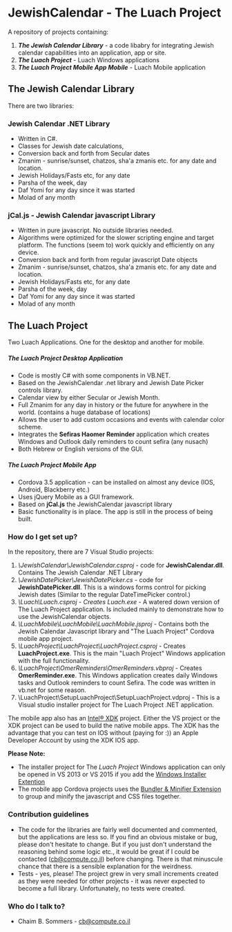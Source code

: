 # JewishCalendar - The Luach Project #

A repository of projects containing:

1.  ***The Jewish Calendar Library*** -  a code libabry for integrating Jewish calendar capabilities into an application, app or site.
2.  ***The Luach Project***  -  Luach Windows applications
3.  ***The Luach Project Mobile App Mobile***  - Luach Mobile application

## **The Jewish Calendar Library** ##

There are two libraries:

### Jewish Calendar .NET Library ###

* Written in C#.
* Classes for Jewish date calculations,
* Conversion back and forth from Secular dates
* Zmanim - sunrise/sunset, chatzos, sha'a zmanis etc. for any date and location.
* Jewish Holidays/Fasts etc, for any date
* Parsha of the week, day
* Daf Yomi for any day since it was started
* Molad of any month

### jCal.js - Jewish Calendar javascript Library ###

* Written in pure javascript. No outside libraries needed.
* Algorithms were optimized for the slower scripting engine and target platform.
  The functions (seem to) work quickly and efficiently on any device.
* Conversion back and forth from regular javascript Date objects
* Zmanim - sunrise/sunset, chatzos, sha'a zmanis etc. for any date and location.
* Jewish Holidays/Fasts etc, for any date
* Parsha of the week, day
* Daf Yomi for any day since it was started
* Molad of any month

## **The Luach Project** ##

Two Luach Applications. One for the desktop and  another for mobile.

##### The Luach Project Desktop Application ###

* Code is mostly C# with some components in VB.NET.
* Based on the JewishCalendar .net library and Jewish Date Picker controls library.
* Calendar view by either Secular or Jewish Month.
* Full Zmanim for any day in history or the future for anywhere in the world. (contains a huge database of locations)
* Allows the user to add custom occasions and events with calendar color scheme.
* Integrates the **Sefiras Haomer Reminder** application which creates Windows and Outlook daily reminders to count sefira (any nusach)
* Both Hebrew or English versions of the GUI.

##### The Luach Project Mobile App ###

* Cordova 3.5 application - can be installed on almost any device (IOS, Android, Blackberry etc.)
* Uses jQuery Mobile as a GUI framework.
* Based on **jCal.js** the JewishCalendar javascript library
* Basic functionality is in place. The app is still in the process of being built.

### How do I get set up? ###

In the repository, there are 7 Visual Studio projects:

1. *\JewishCalendar\JewishCalendar.csproj* - code for **JewishCalendar.dll**. Contains  The Jewish Calendar .NET Library
2. *\JewishDatePicker\JewishDatePicker.cs* - code for **JewishDatePicker.dll**. This is a windows forms control for picking Jewish dates (Similar to the regular DateTimePicker control.)
3. *\Luach\Luach.csproj - Creates Luach.exe* - A watered down version of The Luach Project application. Is included mainly to demonstrate how to use the JewishCalendar objects.
4. *\LuachMobile\LuachMobile\LuachMobile.jsproj* - Contains both the Jewish Calendar Javascript library and "The Luach Project" Cordova mobile app project.
5. *\LuachProject\LuachProject\LuachProject.csproj* - Creates **LuachProject.exe**. This is the main "Luach Project" Windows application with the full functionality.
6. *\LuachProject\OmerReminders\OmerReminders.vbproj* - Creates **OmerReminder.exe**. This Windows application creates daily Windows tasks and Outlook reminders to count Sefira. The code was written in vb.net for some reason.
7. \LuachProject\SetupLuachProject\SetupLuachProject.vdproj - This is a Visual studio installer project for The Luach Project .NET application.

The mobile app also has an [Intel® XDK](https://software.intel.com/en-us/intel-xdk) project. Either the VS project or the XDK project can be used to build the native mobile apps. The XDK has the advantage that you can test on IOS without (paying for :)) an Apple Developer Account by using the XDK IOS app.

**Please Note:**

* The installer project for The *Luach Project* Windows application can only be opened in VS 2013 or VS 2015 if you add the [Windows Installer Extention](https://visualstudiogallery.msdn.microsoft.com/f1cc3f3e-c300-40a7-8797-c509fb8933b9)
* The mobile app Cordova projects uses the  [Bundler & Minifier Extension](https://visualstudiogallery.msdn.microsoft.com/9ec27da7-e24b-4d56-8064-fd7e88ac1c40) to group and minify the javascript and CSS files together. 

### Contribution guidelines ###

* The code for the libraries are fairly well documented and commented, but the applications are less so. If you find an obvious mistake or bug, please don't hesitate to change. But if you just don't understand the reasoning behind some logic etc., it would be great if I could be contacted (cb@compute.co.il) before changing. There is that minuscule chance that there is a sensible explanation for the weirdness. 
* Tests - yes, please! The project grew in very small increments created as they were needed for other projects - it was never expected to become a full library. Unfortunately, no tests were created.

### Who do I talk to? ###

* Chaim B. Sommers - cb@compute.co.il